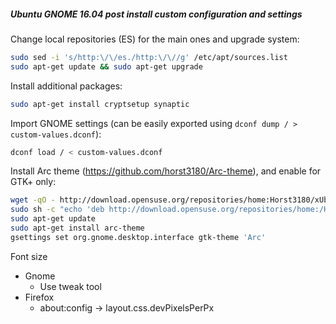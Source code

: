 ##### Ubuntu GNOME 16.04 post install custom configuration and settings

Change local repositories (ES) for the main ones and upgrade system:
```bash
sudo sed -i 's/http:\/\/es./http:\/\//g' /etc/apt/sources.list
sudo apt-get update && sudo apt-get upgrade
```

Install additional packages:
```bash
sudo apt-get install cryptsetup synaptic
```

Import GNOME settings (can be easily exported using `dconf dump / > custom-values.dconf`):
```bash
dconf load / < custom-values.dconf
```

Install Arc theme (https://github.com/horst3180/Arc-theme), and enable for GTK+ only:
```bash
wget -qO - http://download.opensuse.org/repositories/home:Horst3180/xUbuntu_16.04/Release.key | sudo apt-key add -
sudo sh -c "echo 'deb http://download.opensuse.org/repositories/home:/Horst3180/xUbuntu_16.04/ /' >> /etc/apt/sources.list.d/arc-theme.list"
sudo apt-get update
sudo apt-get install arc-theme
gsettings set org.gnome.desktop.interface gtk-theme 'Arc'
```
Font size

* Gnome
  * Use tweak tool
* Firefox
  * about:config -> layout.css.devPixelsPerPx


